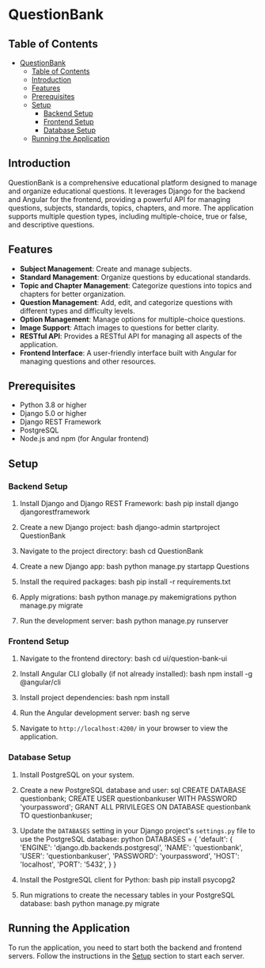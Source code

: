 # QuestionBank

## Table of Contents

- [QuestionBank](#questionbank)
  - [Table of Contents](#table-of-contents)
  - [Introduction](#introduction)
  - [Features](#features)
  - [Prerequisites](#prerequisites)
  - [Setup](#setup)
    - [Backend Setup](#backend-setup)
    - [Frontend Setup](#frontend-setup)
    - [Database Setup](#database-setup)
  - [Running the Application](#running-the-application)

## Introduction

QuestionBank is a comprehensive educational platform designed to manage and organize educational questions. It leverages Django for the backend and Angular for the frontend, providing a powerful API for managing questions, subjects, standards, topics, chapters, and more. The application supports multiple question types, including multiple-choice, true or false, and descriptive questions.

## Features

- **Subject Management**: Create and manage subjects.
- **Standard Management**: Organize questions by educational standards.
- **Topic and Chapter Management**: Categorize questions into topics and chapters for better organization.
- **Question Management**: Add, edit, and categorize questions with different types and difficulty levels.
- **Option Management**: Manage options for multiple-choice questions.
- **Image Support**: Attach images to questions for better clarity.
- **RESTful API**: Provides a RESTful API for managing all aspects of the application.
- **Frontend Interface**: A user-friendly interface built with Angular for managing questions and other resources.

## Prerequisites

- Python 3.8 or higher
- Django 5.0 or higher
- Django REST Framework
- PostgreSQL
- Node.js and npm (for Angular frontend)

## Setup

### Backend Setup

1. Install Django and Django REST Framework:
bash pip install django djangorestframework


2. Create a new Django project:
bash django-admin startproject QuestionBank


3. Navigate to the project directory:
bash cd QuestionBank


4. Create a new Django app:
bash python manage.py startapp Questions


5. Install the required packages:
bash pip install -r requirements.txt


6. Apply migrations:
bash python manage.py makemigrations python manage.py migrate


7. Run the development server:
bash python manage.py runserver


### Frontend Setup

1. Navigate to the frontend directory:
bash cd ui/question-bank-ui


2. Install Angular CLI globally (if not already installed):
bash npm install -g @angular/cli


3. Install project dependencies:
bash npm install


4. Run the Angular development server:
bash ng serve


5. Navigate to `http://localhost:4200/` in your browser to view the application.

### Database Setup

1. Install PostgreSQL on your system.

2. Create a new PostgreSQL database and user:
sql CREATE DATABASE questionbank; CREATE USER questionbankuser WITH PASSWORD 'yourpassword'; GRANT ALL PRIVILEGES ON DATABASE questionbank TO questionbankuser;


3. Update the `DATABASES` setting in your Django project's `settings.py` file to use the PostgreSQL database:
python DATABASES = { 'default': { 'ENGINE': 'django.db.backends.postgresql', 'NAME': 'questionbank', 'USER': 'questionbankuser', 'PASSWORD': 'yourpassword', 'HOST': 'localhost', 'PORT': '5432', } }


4. Install the PostgreSQL client for Python:
bash pip install psycopg2


5. Run migrations to create the necessary tables in your PostgreSQL database:
bash python manage.py migrate


## Running the Application

To run the application, you need to start both the backend and frontend servers. Follow the instructions in the [Setup](#setup) section to start each server.
